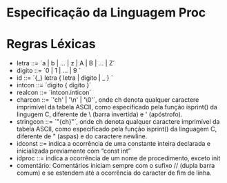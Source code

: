 # Especificação da Linguagem Proc
 # Regras Léxicas

- letra ::= ´a | b | ... | z | A | B | ... | Z´
- digito ::= ´0 | 1 | ... | 9 ´
- id ::= ´{_} letra { letra | digito | _ } ´
- intcon ::= ´digito { digito }´
- realcon ::= ´intcon.inticon´
- charcon ::= ´'ch' | '\n' | '\0'´, onde ch denota qualquer caractere imprimível da 
tabela ASCII, como especificado pela função isprint() da lingugem C, 
diferente de \ (barra invertida) e ' (apóstrofo). 
- stringcon ::= ´"{ch}"´,  onde ch denota qualquer caractere imprimível da tabela ASCII, 
como especificado pela função isprint() da linguagem C, diferente de  " 
(aspas) e do caractere newline.
- idconst ::= indica a ocorrência de uma constante inteira declarada e inicializada 
previamente com “const int”
- idproc ::= indica a ocorrência de um nome de procedimento, exceto init
- comentário: Comentários iniciam sempre com o sufixo // (dupla barra comum) e se 
estendem até a ocorrência do caracter de fim de linha. 
 
